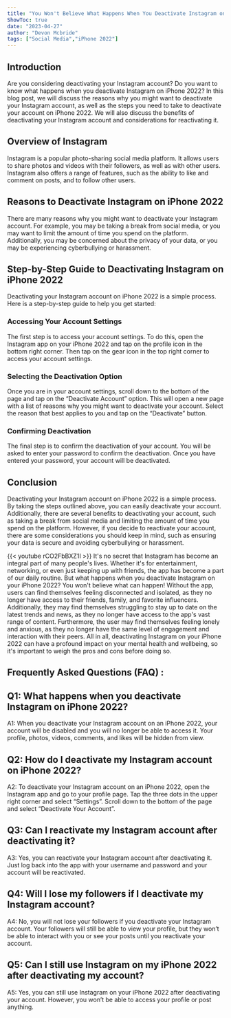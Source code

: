 ```yaml
---
title: "You Won't Believe What Happens When You Deactivate Instagram on iPhone 2022!"
ShowToc: true 
date: "2023-04-27"
author: "Devon Mcbride" 
tags: ["Social Media","iPhone 2022"]
---
```

## Introduction

Are you considering deactivating your Instagram account? Do you want to know what happens when you deactivate Instagram on iPhone 2022? In this blog post, we will discuss the reasons why you might want to deactivate your Instagram account, as well as the steps you need to take to deactivate your account on iPhone 2022. We will also discuss the benefits of deactivating your Instagram account and considerations for reactivating it. 

## Overview of Instagram

Instagram is a popular photo-sharing social media platform. It allows users to share photos and videos with their followers, as well as with other users. Instagram also offers a range of features, such as the ability to like and comment on posts, and to follow other users. 

## Reasons to Deactivate Instagram on iPhone 2022

There are many reasons why you might want to deactivate your Instagram account. For example, you may be taking a break from social media, or you may want to limit the amount of time you spend on the platform. Additionally, you may be concerned about the privacy of your data, or you may be experiencing cyberbullying or harassment. 

## Step-by-Step Guide to Deactivating Instagram on iPhone 2022

Deactivating your Instagram account on iPhone 2022 is a simple process. Here is a step-by-step guide to help you get started: 

### Accessing Your Account Settings

The first step is to access your account settings. To do this, open the Instagram app on your iPhone 2022 and tap on the profile icon in the bottom right corner. Then tap on the gear icon in the top right corner to access your account settings. 

### Selecting the Deactivation Option

Once you are in your account settings, scroll down to the bottom of the page and tap on the “Deactivate Account” option. This will open a new page with a list of reasons why you might want to deactivate your account. Select the reason that best applies to you and tap on the “Deactivate” button. 

### Confirming Deactivation

The final step is to confirm the deactivation of your account. You will be asked to enter your password to confirm the deactivation. Once you have entered your password, your account will be deactivated. 

## Conclusion

Deactivating your Instagram account on iPhone 2022 is a simple process. By taking the steps outlined above, you can easily deactivate your account. Additionally, there are several benefits to deactivating your account, such as taking a break from social media and limiting the amount of time you spend on the platform. However, if you decide to reactivate your account, there are some considerations you should keep in mind, such as ensuring your data is secure and avoiding cyberbullying or harassment.

{{< youtube rCO2FbBXZ1I >}} 
It's no secret that Instagram has become an integral part of many people's lives. Whether it's for entertainment, networking, or even just keeping up with friends, the app has become a part of our daily routine. But what happens when you deactivate Instagram on your iPhone 2022? You won't believe what can happen! Without the app, users can find themselves feeling disconnected and isolated, as they no longer have access to their friends, family, and favorite influencers. Additionally, they may find themselves struggling to stay up to date on the latest trends and news, as they no longer have access to the app's vast range of content. Furthermore, the user may find themselves feeling lonely and anxious, as they no longer have the same level of engagement and interaction with their peers. All in all, deactivating Instagram on your iPhone 2022 can have a profound impact on your mental health and wellbeing, so it's important to weigh the pros and cons before doing so.

## Frequently Asked Questions (FAQ) :
## Q1: What happens when you deactivate Instagram on iPhone 2022?

A1: When you deactivate your Instagram account on an iPhone 2022, your account will be disabled and you will no longer be able to access it. Your profile, photos, videos, comments, and likes will be hidden from view.

## Q2: How do I deactivate my Instagram account on iPhone 2022?

A2: To deactivate your Instagram account on an iPhone 2022, open the Instagram app and go to your profile page. Tap the three dots in the upper right corner and select “Settings”. Scroll down to the bottom of the page and select “Deactivate Your Account”.

## Q3: Can I reactivate my Instagram account after deactivating it?

A3: Yes, you can reactivate your Instagram account after deactivating it. Just log back into the app with your username and password and your account will be reactivated.

## Q4: Will I lose my followers if I deactivate my Instagram account?

A4: No, you will not lose your followers if you deactivate your Instagram account. Your followers will still be able to view your profile, but they won’t be able to interact with you or see your posts until you reactivate your account.

## Q5: Can I still use Instagram on my iPhone 2022 after deactivating my account?

A5: Yes, you can still use Instagram on your iPhone 2022 after deactivating your account. However, you won’t be able to access your profile or post anything.



